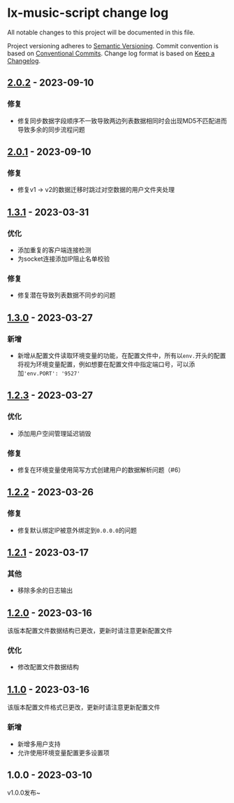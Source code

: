# lx-music-script change log

All notable changes to this project will be documented in this file.

Project versioning adheres to [Semantic Versioning](http://semver.org/).
Commit convention is based on [Conventional Commits](http://conventionalcommits.org).
Change log format is based on [Keep a Changelog](http://keepachangelog.com/).

## [2.0.2](https://github.com/lyswhut/lx-music-sync-server/compare/v2.0.1...v2.0.2) - 2023-09-10

### 修复

- 修复同步数据字段顺序不一致导致两边列表数据相同时会出现MD5不匹配进而导致多余的同步流程问题

## [2.0.1](https://github.com/lyswhut/lx-music-sync-server/compare/v1.3.1...v2.0.1) - 2023-09-10

### 修复

- 修复v1 -> v2的数据迁移时跳过对空数据的用户文件夹处理

## [1.3.1](https://github.com/lyswhut/lx-music-sync-server/compare/v1.3.0...v1.3.1) - 2023-03-31

### 优化

- 添加重复的客户端连接检测
- 为socket连接添加IP阻止名单校验

### 修复

- 修复潜在导致列表数据不同步的问题

## [1.3.0](https://github.com/lyswhut/lx-music-sync-server/compare/v1.2.3...v1.3.0) - 2023-03-27

### 新增

- 新增从配置文件读取环境变量的功能，在配置文件中，所有以`env.`开头的配置将视为环境变量配置，例如想要在配置文件中指定端口号，可以添加`'env.PORT': '9527'`

## [1.2.3](https://github.com/lyswhut/lx-music-sync-server/compare/v1.2.2...v1.2.3) - 2023-03-27

### 优化

- 添加用户空间管理延迟销毁

### 修复

- 修复在环境变量使用简写方式创建用户的数据解析问题（#6）

## [1.2.2](https://github.com/lyswhut/lx-music-sync-server/compare/v1.2.1...v1.2.2) - 2023-03-26

### 修复

- 修复默认绑定IP被意外绑定到`0.0.0.0`的问题

## [1.2.1](https://github.com/lyswhut/lx-music-sync-server/compare/v1.2.0...v1.2.1) - 2023-03-17

### 其他

- 移除多余的日志输出

## [1.2.0](https://github.com/lyswhut/lx-music-sync-server/compare/v1.1.0...v1.2.0) - 2023-03-16

该版本配置文件数据结构已更改，更新时请注意更新配置文件

### 优化

- 修改配置文件数据结构

## [1.1.0](https://github.com/lyswhut/lx-music-sync-server/compare/v1.0.0...v1.1.0) - 2023-03-16

该版本配置文件格式已更改，更新时请注意更新配置文件

### 新增

- 新增多用户支持
- 允许使用环境变量配置更多设置项

## 1.0.0 - 2023-03-10

v1.0.0发布~
